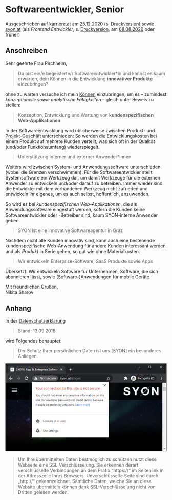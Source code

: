 # Softwareentwickler, Senior

Ausgeschrieben auf [karriere.at](https://www.karriere.at/jobs/5772741)  am 25.12.2020 (s. [Druckversion](media/softwareentwickler_karriere.at.pdf)) sowie [syon.at](http://www.syon.at/pages/careers) (als *Frontend Entwickler*, s. [Druckversion](media/frontend-entwickler_syon.at.pdf); am [08.08.2020](https://web.archive.org/web/20200929173925/http://syon.at/pages/careers) oder früher)

## Anschreiben

Sehr geehrte Frau Pirchheim,

> Du bist ein/e begeisterte/r Softwareentwickler*in und kannst es kaum erwarten, dein Können in die Entwicklung **innovativer Produkte** einzubringen?

ohne zu warten versuche ich mein [Können](https://observablehq.com/@nikita-sharov/publications) einzubringen, um es – zumindest *konzeptionelle sowie analytische Fähigkeiten* – gleich unter Beweis zu stellen:

> Konzeption, Entwicklung und Wartung von **kundenspezifischen Web-Applikationen**

In der Softwareentwicklung wird üblicherweise zwischen Produkt- und [Projekt-Geschäft](http://www.syon.at/pages/portfolio) unterschieden: So werden die Entwicklungskosten bei einem Produkt auf mehrere Kunden verteilt, was sich oft in der Qualität (und/oder Funktionsumfang) wiederspiegelt.

> Unterstützung interner und externer Anwender*innen

Weiters wird zwischen System- und Anwendungssoftware unterschieden (wobei die Grenzen verschwimmen): Für die Softwareentwickler stellt Systemsoftware ein Werkzeug dar, um damit Werkzeuge für die externen Anwender zu entwickeln und/oder darauf zu betreiben. Immer wieder sind die Entwickler mit dem vorhandenen Werkzeug nicht zufrieden und entwickeln ihr eigenes, um es auch selbst, hoffentlich, anzuwenden.

So wird es bei *kundenspezifischen Web-Applikationen*, die als Anwendungssoftware eingestuft werden, sofern die Kunden keine Softwareentwickler oder -Betreiber sind, kaum SYON-interne Anwender geben.

> SYON ist eine innovative Softwareagentur in Graz

Nachdem nicht alle Kunden innovativ sind, kann auch eine bestehende kundenspezifische Web-Anwendung für andere Kunden interessant werden und als *Produkt* in Serie gehen, so gut wie ohne Materialkosten.

> Wir entwickeln Enterprise-Software, SaaS Produkte sowie Apps

Übersetzt: Wir entwickeln Software für Unternehmen, Software, die sich abonnieren lässt, sowie (Software-)Anwendungen für mobile Geräte.

Mit freundlichen Grüßen,  
Nikita Sharov

## Anhang

In der [Datenschutzerklarung](http://www.syon.at/pages/privacy)

> Stand: 13.09.2018

wird Folgendes behauptet:

> Der Schutz Ihrer persönlichen Daten ist uns [SYON] ein besonderes Anliegen.

![SYON Homepage, Stand: 28.12.2020](media/homepage.png)

> Um Ihre übermittelten Daten bestmöglich zu schützen nutzt diese Webseite eine SSL-Verschlüsselung. Sie erkennen derart verschlüsselte Verbindungen an dem Präfix “https://“ im Seitenlink in der Adresszeile Ihres Browsers. Unverschlüsselte Seite sind durch „http://“ gekennzeichnet. Sämtliche Daten, welche Sie an diese Website übermitteln können dank SSL-Verschlüsselung nicht von Dritten gelesen werden.
